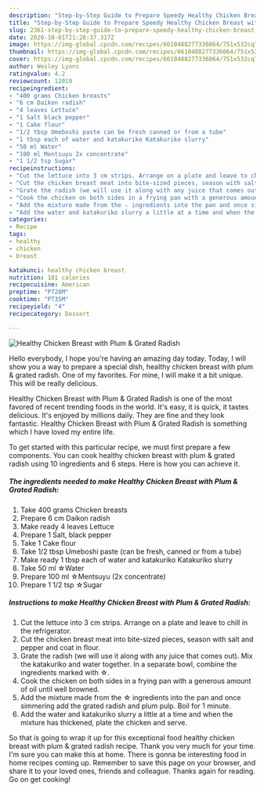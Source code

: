 ```yaml
---
description: "Step-by-Step Guide to Prepare Speedy Healthy Chicken Breast with Plum &amp;amp; Grated Radish"
title: "Step-by-Step Guide to Prepare Speedy Healthy Chicken Breast with Plum &amp;amp; Grated Radish"
slug: 2361-step-by-step-guide-to-prepare-speedy-healthy-chicken-breast-with-plum-and-amp-grated-radish
date: 2020-10-01T21:28:37.317Z
image: https://img-global.cpcdn.com/recipes/6610488277336064/751x532cq70/healthy-chicken-breast-with-plum-grated-radish-recipe-main-photo.jpg
thumbnail: https://img-global.cpcdn.com/recipes/6610488277336064/751x532cq70/healthy-chicken-breast-with-plum-grated-radish-recipe-main-photo.jpg
cover: https://img-global.cpcdn.com/recipes/6610488277336064/751x532cq70/healthy-chicken-breast-with-plum-grated-radish-recipe-main-photo.jpg
author: Wesley Lyons
ratingvalue: 4.2
reviewcount: 12019
recipeingredient:
- "400 grams Chicken breasts"
- "6 cm Daikon radish"
- "4 leaves Lettuce"
- "1 Salt black pepper"
- "1 Cake flour"
- "1/2 tbsp Umeboshi paste can be fresh canned or from a tube"
- "1 tbsp each of water and katakuriko Katakuriko slurry"
- "50 ml Water"
- "100 ml Mentsuyu 2x concentrate"
- "1 1/2 tsp Sugar"
recipeinstructions:
- "Cut the lettuce into 3 cm strips. Arrange on a plate and leave to chill in the refrigerator."
- "Cut the chicken breast meat into bite-sized pieces, season with salt and pepper and coat in flour."
- "Grate the radish (we will use it along with any juice that comes out). Mix the katakuriko and water together. In a separate bowl, combine the ingredients marked with ☆."
- "Cook the chicken on both sides in a frying pan with a generous amount of oil until well browned."
- "Add the mixture made from the ☆ ingredients into the pan and once simmering add the grated radish and plum pulp. Boil for 1 minute."
- "Add the water and katakuriko slurry a little at a time and when the mixture has thickened, plate the chicken and serve."
categories:
- Recipe
tags:
- healthy
- chicken
- breast

katakunci: healthy chicken breast 
nutrition: 101 calories
recipecuisine: American
preptime: "PT28M"
cooktime: "PT35M"
recipeyield: "4"
recipecategory: Dessert

---
```



![Healthy Chicken Breast with Plum &amp; Grated Radish](https://img-global.cpcdn.com/recipes/6610488277336064/751x532cq70/healthy-chicken-breast-with-plum-grated-radish-recipe-main-photo.jpg)

Hello everybody, I hope you're having an amazing day today. Today, I will show you a way to prepare a special dish, healthy chicken breast with plum &amp; grated radish. One of my favorites. For mine, I will make it a bit unique. This will be really delicious.



Healthy Chicken Breast with Plum &amp; Grated Radish is one of the most favored of recent trending foods in the world. It's easy, it is quick, it tastes delicious. It's enjoyed by millions daily. They are fine and they look fantastic. Healthy Chicken Breast with Plum &amp; Grated Radish is something which I have loved my entire life.


To get started with this particular recipe, we must first prepare a few components. You can cook healthy chicken breast with plum &amp; grated radish using 10 ingredients and 6 steps. Here is how you can achieve it.

<!--inarticleads1-->

##### The ingredients needed to make Healthy Chicken Breast with Plum &amp; Grated Radish:

1. Take 400 grams Chicken breasts
1. Prepare 6 cm Daikon radish
1. Make ready 4 leaves Lettuce
1. Prepare 1 Salt, black pepper
1. Take 1 Cake flour
1. Take 1/2 tbsp Umeboshi paste (can be fresh, canned or from a tube)
1. Make ready 1 tbsp each of water and katakuriko Katakuriko slurry
1. Take 50 ml ☆Water
1. Prepare 100 ml ☆Mentsuyu (2x concentrate)
1. Prepare 1 1/2 tsp ☆Sugar




<!--inarticleads2-->

##### Instructions to make Healthy Chicken Breast with Plum &amp; Grated Radish:

1. Cut the lettuce into 3 cm strips. Arrange on a plate and leave to chill in the refrigerator.
1. Cut the chicken breast meat into bite-sized pieces, season with salt and pepper and coat in flour.
1. Grate the radish (we will use it along with any juice that comes out). Mix the katakuriko and water together. In a separate bowl, combine the ingredients marked with ☆.
1. Cook the chicken on both sides in a frying pan with a generous amount of oil until well browned.
1. Add the mixture made from the ☆ ingredients into the pan and once simmering add the grated radish and plum pulp. Boil for 1 minute.
1. Add the water and katakuriko slurry a little at a time and when the mixture has thickened, plate the chicken and serve.




So that is going to wrap it up for this exceptional food healthy chicken breast with plum &amp; grated radish recipe. Thank you very much for your time. I'm sure you can make this at home. There is gonna be interesting food in home recipes coming up. Remember to save this page on your browser, and share it to your loved ones, friends and colleague. Thanks again for reading. Go on get cooking!
